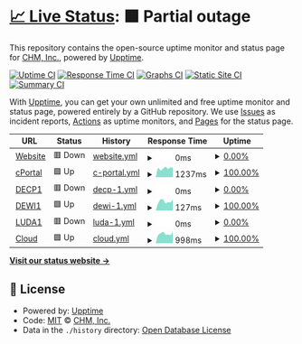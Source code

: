 # [📈 Live Status](https://demo.upptime.js.org): <!--live status--> **🟧 Partial outage**

This repository contains the open-source uptime monitor and status page for [CHM, Inc.](https://chmorg.com), powered by [Upptime](https://github.com/upptime/upptime).

[![Uptime CI](https://github.com/chminc/status/workflows/Uptime%20CI/badge.svg)](https://github.com/chminc/status/actions?query=workflow%3A%22Uptime+CI%22)
[![Response Time CI](https://github.com/chminc/status/workflows/Response%20Time%20CI/badge.svg)](https://github.com/chminc/status/actions?query=workflow%3A%22Response+Time+CI%22)
[![Graphs CI](https://github.com/chminc/status/workflows/Graphs%20CI/badge.svg)](https://github.com/chminc/status/actions?query=workflow%3A%22Graphs+CI%22)
[![Static Site CI](https://github.com/chminc/status/workflows/Static%20Site%20CI/badge.svg)](https://github.com/chminc/status/actions?query=workflow%3A%22Static+Site+CI%22)
[![Summary CI](https://github.com/chminc/status/workflows/Summary%20CI/badge.svg)](https://github.com/chminc/status/actions?query=workflow%3A%22Summary+CI%22)

With [Upptime](https://upptime.js.org), you can get your own unlimited and free uptime monitor and status page, powered entirely by a GitHub repository. We use [Issues](https://github.com/chminc/status/issues) as incident reports, [Actions](https://github.com/chminc/status/actions) as uptime monitors, and [Pages](https://demo.upptime.js.org) for the status page.

<!--start: status pages-->
<!-- This summary is generated by Upptime (https://github.com/upptime/upptime) -->
<!-- Do not edit this manually, your changes will be overwritten -->
<!-- prettier-ignore -->
| URL | Status | History | Response Time | Uptime |
| --- | ------ | ------- | ------------- | ------ |
| <img alt="" src="https://icons.duckduckgo.com/ip3/chminc.in.ico" height="13"> [Website](https://chminc.in) | 🟥 Down | [website.yml](https://github.com/chminc/status/commits/HEAD/history/website.yml) | <details><summary><img alt="Response time graph" src="./graphs/website/response-time-week.png" height="20"> 0ms</summary><br><a href="https://status.chminc.support/history/website"><img alt="Response time 0" src="https://img.shields.io/endpoint?url=https%3A%2F%2Fraw.githubusercontent.com%2Fchminc%2Fstatus%2FHEAD%2Fapi%2Fwebsite%2Fresponse-time.json"></a><br><a href="https://status.chminc.support/history/website"><img alt="24-hour response time 0" src="https://img.shields.io/endpoint?url=https%3A%2F%2Fraw.githubusercontent.com%2Fchminc%2Fstatus%2FHEAD%2Fapi%2Fwebsite%2Fresponse-time-day.json"></a><br><a href="https://status.chminc.support/history/website"><img alt="7-day response time 0" src="https://img.shields.io/endpoint?url=https%3A%2F%2Fraw.githubusercontent.com%2Fchminc%2Fstatus%2FHEAD%2Fapi%2Fwebsite%2Fresponse-time-week.json"></a><br><a href="https://status.chminc.support/history/website"><img alt="30-day response time 0" src="https://img.shields.io/endpoint?url=https%3A%2F%2Fraw.githubusercontent.com%2Fchminc%2Fstatus%2FHEAD%2Fapi%2Fwebsite%2Fresponse-time-month.json"></a><br><a href="https://status.chminc.support/history/website"><img alt="1-year response time 0" src="https://img.shields.io/endpoint?url=https%3A%2F%2Fraw.githubusercontent.com%2Fchminc%2Fstatus%2FHEAD%2Fapi%2Fwebsite%2Fresponse-time-year.json"></a></details> | <details><summary><a href="https://status.chminc.support/history/website">0.00%</a></summary><a href="https://status.chminc.support/history/website"><img alt="All-time uptime 0.01%" src="https://img.shields.io/endpoint?url=https%3A%2F%2Fraw.githubusercontent.com%2Fchminc%2Fstatus%2FHEAD%2Fapi%2Fwebsite%2Fuptime.json"></a><br><a href="https://status.chminc.support/history/website"><img alt="24-hour uptime 0.00%" src="https://img.shields.io/endpoint?url=https%3A%2F%2Fraw.githubusercontent.com%2Fchminc%2Fstatus%2FHEAD%2Fapi%2Fwebsite%2Fuptime-day.json"></a><br><a href="https://status.chminc.support/history/website"><img alt="7-day uptime 0.00%" src="https://img.shields.io/endpoint?url=https%3A%2F%2Fraw.githubusercontent.com%2Fchminc%2Fstatus%2FHEAD%2Fapi%2Fwebsite%2Fuptime-week.json"></a><br><a href="https://status.chminc.support/history/website"><img alt="30-day uptime 0.00%" src="https://img.shields.io/endpoint?url=https%3A%2F%2Fraw.githubusercontent.com%2Fchminc%2Fstatus%2FHEAD%2Fapi%2Fwebsite%2Fuptime-month.json"></a><br><a href="https://status.chminc.support/history/website"><img alt="1-year uptime 0.00%" src="https://img.shields.io/endpoint?url=https%3A%2F%2Fraw.githubusercontent.com%2Fchminc%2Fstatus%2FHEAD%2Fapi%2Fwebsite%2Fuptime-year.json"></a></details>
| <img alt="" src="https://icons.duckduckgo.com/ip3/chminc.co.in.ico" height="13"> [cPortal](https://chminc.co.in) | 🟩 Up | [c-portal.yml](https://github.com/chminc/status/commits/HEAD/history/c-portal.yml) | <details><summary><img alt="Response time graph" src="./graphs/c-portal/response-time-week.png" height="20"> 1237ms</summary><br><a href="https://status.chminc.support/history/c-portal"><img alt="Response time 1179" src="https://img.shields.io/endpoint?url=https%3A%2F%2Fraw.githubusercontent.com%2Fchminc%2Fstatus%2FHEAD%2Fapi%2Fc-portal%2Fresponse-time.json"></a><br><a href="https://status.chminc.support/history/c-portal"><img alt="24-hour response time 1227" src="https://img.shields.io/endpoint?url=https%3A%2F%2Fraw.githubusercontent.com%2Fchminc%2Fstatus%2FHEAD%2Fapi%2Fc-portal%2Fresponse-time-day.json"></a><br><a href="https://status.chminc.support/history/c-portal"><img alt="7-day response time 1237" src="https://img.shields.io/endpoint?url=https%3A%2F%2Fraw.githubusercontent.com%2Fchminc%2Fstatus%2FHEAD%2Fapi%2Fc-portal%2Fresponse-time-week.json"></a><br><a href="https://status.chminc.support/history/c-portal"><img alt="30-day response time 1163" src="https://img.shields.io/endpoint?url=https%3A%2F%2Fraw.githubusercontent.com%2Fchminc%2Fstatus%2FHEAD%2Fapi%2Fc-portal%2Fresponse-time-month.json"></a><br><a href="https://status.chminc.support/history/c-portal"><img alt="1-year response time 1159" src="https://img.shields.io/endpoint?url=https%3A%2F%2Fraw.githubusercontent.com%2Fchminc%2Fstatus%2FHEAD%2Fapi%2Fc-portal%2Fresponse-time-year.json"></a></details> | <details><summary><a href="https://status.chminc.support/history/c-portal">100.00%</a></summary><a href="https://status.chminc.support/history/c-portal"><img alt="All-time uptime 99.78%" src="https://img.shields.io/endpoint?url=https%3A%2F%2Fraw.githubusercontent.com%2Fchminc%2Fstatus%2FHEAD%2Fapi%2Fc-portal%2Fuptime.json"></a><br><a href="https://status.chminc.support/history/c-portal"><img alt="24-hour uptime 100.00%" src="https://img.shields.io/endpoint?url=https%3A%2F%2Fraw.githubusercontent.com%2Fchminc%2Fstatus%2FHEAD%2Fapi%2Fc-portal%2Fuptime-day.json"></a><br><a href="https://status.chminc.support/history/c-portal"><img alt="7-day uptime 100.00%" src="https://img.shields.io/endpoint?url=https%3A%2F%2Fraw.githubusercontent.com%2Fchminc%2Fstatus%2FHEAD%2Fapi%2Fc-portal%2Fuptime-week.json"></a><br><a href="https://status.chminc.support/history/c-portal"><img alt="30-day uptime 100.00%" src="https://img.shields.io/endpoint?url=https%3A%2F%2Fraw.githubusercontent.com%2Fchminc%2Fstatus%2FHEAD%2Fapi%2Fc-portal%2Fuptime-month.json"></a><br><a href="https://status.chminc.support/history/c-portal"><img alt="1-year uptime 99.80%" src="https://img.shields.io/endpoint?url=https%3A%2F%2Fraw.githubusercontent.com%2Fchminc%2Fstatus%2FHEAD%2Fapi%2Fc-portal%2Fuptime-year.json"></a></details>
| <img alt="" src="https://icons.duckduckgo.com/ip3/decp1.6dns.net.ico" height="13"> [DECP1](https://decp1.6dns.net) | 🟥 Down | [decp-1.yml](https://github.com/chminc/status/commits/HEAD/history/decp-1.yml) | <details><summary><img alt="Response time graph" src="./graphs/decp-1/response-time-week.png" height="20"> 0ms</summary><br><a href="https://status.chminc.support/history/decp-1"><img alt="Response time 0" src="https://img.shields.io/endpoint?url=https%3A%2F%2Fraw.githubusercontent.com%2Fchminc%2Fstatus%2FHEAD%2Fapi%2Fdecp-1%2Fresponse-time.json"></a><br><a href="https://status.chminc.support/history/decp-1"><img alt="24-hour response time 0" src="https://img.shields.io/endpoint?url=https%3A%2F%2Fraw.githubusercontent.com%2Fchminc%2Fstatus%2FHEAD%2Fapi%2Fdecp-1%2Fresponse-time-day.json"></a><br><a href="https://status.chminc.support/history/decp-1"><img alt="7-day response time 0" src="https://img.shields.io/endpoint?url=https%3A%2F%2Fraw.githubusercontent.com%2Fchminc%2Fstatus%2FHEAD%2Fapi%2Fdecp-1%2Fresponse-time-week.json"></a><br><a href="https://status.chminc.support/history/decp-1"><img alt="30-day response time 0" src="https://img.shields.io/endpoint?url=https%3A%2F%2Fraw.githubusercontent.com%2Fchminc%2Fstatus%2FHEAD%2Fapi%2Fdecp-1%2Fresponse-time-month.json"></a><br><a href="https://status.chminc.support/history/decp-1"><img alt="1-year response time 0" src="https://img.shields.io/endpoint?url=https%3A%2F%2Fraw.githubusercontent.com%2Fchminc%2Fstatus%2FHEAD%2Fapi%2Fdecp-1%2Fresponse-time-year.json"></a></details> | <details><summary><a href="https://status.chminc.support/history/decp-1">0.00%</a></summary><a href="https://status.chminc.support/history/decp-1"><img alt="All-time uptime 20.42%" src="https://img.shields.io/endpoint?url=https%3A%2F%2Fraw.githubusercontent.com%2Fchminc%2Fstatus%2FHEAD%2Fapi%2Fdecp-1%2Fuptime.json"></a><br><a href="https://status.chminc.support/history/decp-1"><img alt="24-hour uptime 0.00%" src="https://img.shields.io/endpoint?url=https%3A%2F%2Fraw.githubusercontent.com%2Fchminc%2Fstatus%2FHEAD%2Fapi%2Fdecp-1%2Fuptime-day.json"></a><br><a href="https://status.chminc.support/history/decp-1"><img alt="7-day uptime 0.00%" src="https://img.shields.io/endpoint?url=https%3A%2F%2Fraw.githubusercontent.com%2Fchminc%2Fstatus%2FHEAD%2Fapi%2Fdecp-1%2Fuptime-week.json"></a><br><a href="https://status.chminc.support/history/decp-1"><img alt="30-day uptime 0.00%" src="https://img.shields.io/endpoint?url=https%3A%2F%2Fraw.githubusercontent.com%2Fchminc%2Fstatus%2FHEAD%2Fapi%2Fdecp-1%2Fuptime-month.json"></a><br><a href="https://status.chminc.support/history/decp-1"><img alt="1-year uptime 0.00%" src="https://img.shields.io/endpoint?url=https%3A%2F%2Fraw.githubusercontent.com%2Fchminc%2Fstatus%2FHEAD%2Fapi%2Fdecp-1%2Fuptime-year.json"></a></details>
| <img alt="" src="https://icons.duckduckgo.com/ip3/null.ico" height="13"> [DEWI1](dewi1.6dns.net) | 🟩 Up | [dewi-1.yml](https://github.com/chminc/status/commits/HEAD/history/dewi-1.yml) | <details><summary><img alt="Response time graph" src="./graphs/dewi-1/response-time-week.png" height="20"> 127ms</summary><br><a href="https://status.chminc.support/history/dewi-1"><img alt="Response time 119" src="https://img.shields.io/endpoint?url=https%3A%2F%2Fraw.githubusercontent.com%2Fchminc%2Fstatus%2FHEAD%2Fapi%2Fdewi-1%2Fresponse-time.json"></a><br><a href="https://status.chminc.support/history/dewi-1"><img alt="24-hour response time 98" src="https://img.shields.io/endpoint?url=https%3A%2F%2Fraw.githubusercontent.com%2Fchminc%2Fstatus%2FHEAD%2Fapi%2Fdewi-1%2Fresponse-time-day.json"></a><br><a href="https://status.chminc.support/history/dewi-1"><img alt="7-day response time 127" src="https://img.shields.io/endpoint?url=https%3A%2F%2Fraw.githubusercontent.com%2Fchminc%2Fstatus%2FHEAD%2Fapi%2Fdewi-1%2Fresponse-time-week.json"></a><br><a href="https://status.chminc.support/history/dewi-1"><img alt="30-day response time 125" src="https://img.shields.io/endpoint?url=https%3A%2F%2Fraw.githubusercontent.com%2Fchminc%2Fstatus%2FHEAD%2Fapi%2Fdewi-1%2Fresponse-time-month.json"></a><br><a href="https://status.chminc.support/history/dewi-1"><img alt="1-year response time 117" src="https://img.shields.io/endpoint?url=https%3A%2F%2Fraw.githubusercontent.com%2Fchminc%2Fstatus%2FHEAD%2Fapi%2Fdewi-1%2Fresponse-time-year.json"></a></details> | <details><summary><a href="https://status.chminc.support/history/dewi-1">100.00%</a></summary><a href="https://status.chminc.support/history/dewi-1"><img alt="All-time uptime 99.86%" src="https://img.shields.io/endpoint?url=https%3A%2F%2Fraw.githubusercontent.com%2Fchminc%2Fstatus%2FHEAD%2Fapi%2Fdewi-1%2Fuptime.json"></a><br><a href="https://status.chminc.support/history/dewi-1"><img alt="24-hour uptime 100.00%" src="https://img.shields.io/endpoint?url=https%3A%2F%2Fraw.githubusercontent.com%2Fchminc%2Fstatus%2FHEAD%2Fapi%2Fdewi-1%2Fuptime-day.json"></a><br><a href="https://status.chminc.support/history/dewi-1"><img alt="7-day uptime 100.00%" src="https://img.shields.io/endpoint?url=https%3A%2F%2Fraw.githubusercontent.com%2Fchminc%2Fstatus%2FHEAD%2Fapi%2Fdewi-1%2Fuptime-week.json"></a><br><a href="https://status.chminc.support/history/dewi-1"><img alt="30-day uptime 100.00%" src="https://img.shields.io/endpoint?url=https%3A%2F%2Fraw.githubusercontent.com%2Fchminc%2Fstatus%2FHEAD%2Fapi%2Fdewi-1%2Fuptime-month.json"></a><br><a href="https://status.chminc.support/history/dewi-1"><img alt="1-year uptime 99.74%" src="https://img.shields.io/endpoint?url=https%3A%2F%2Fraw.githubusercontent.com%2Fchminc%2Fstatus%2FHEAD%2Fapi%2Fdewi-1%2Fuptime-year.json"></a></details>
| <img alt="" src="https://icons.duckduckgo.com/ip3/luda1.6dns.net.ico" height="13"> [LUDA1](https://luda1.6dns.net) | 🟥 Down | [luda-1.yml](https://github.com/chminc/status/commits/HEAD/history/luda-1.yml) | <details><summary><img alt="Response time graph" src="./graphs/luda-1/response-time-week.png" height="20"> 0ms</summary><br><a href="https://status.chminc.support/history/luda-1"><img alt="Response time 433" src="https://img.shields.io/endpoint?url=https%3A%2F%2Fraw.githubusercontent.com%2Fchminc%2Fstatus%2FHEAD%2Fapi%2Fluda-1%2Fresponse-time.json"></a><br><a href="https://status.chminc.support/history/luda-1"><img alt="24-hour response time 0" src="https://img.shields.io/endpoint?url=https%3A%2F%2Fraw.githubusercontent.com%2Fchminc%2Fstatus%2FHEAD%2Fapi%2Fluda-1%2Fresponse-time-day.json"></a><br><a href="https://status.chminc.support/history/luda-1"><img alt="7-day response time 0" src="https://img.shields.io/endpoint?url=https%3A%2F%2Fraw.githubusercontent.com%2Fchminc%2Fstatus%2FHEAD%2Fapi%2Fluda-1%2Fresponse-time-week.json"></a><br><a href="https://status.chminc.support/history/luda-1"><img alt="30-day response time 0" src="https://img.shields.io/endpoint?url=https%3A%2F%2Fraw.githubusercontent.com%2Fchminc%2Fstatus%2FHEAD%2Fapi%2Fluda-1%2Fresponse-time-month.json"></a><br><a href="https://status.chminc.support/history/luda-1"><img alt="1-year response time 0" src="https://img.shields.io/endpoint?url=https%3A%2F%2Fraw.githubusercontent.com%2Fchminc%2Fstatus%2FHEAD%2Fapi%2Fluda-1%2Fresponse-time-year.json"></a></details> | <details><summary><a href="https://status.chminc.support/history/luda-1">0.00%</a></summary><a href="https://status.chminc.support/history/luda-1"><img alt="All-time uptime 33.73%" src="https://img.shields.io/endpoint?url=https%3A%2F%2Fraw.githubusercontent.com%2Fchminc%2Fstatus%2FHEAD%2Fapi%2Fluda-1%2Fuptime.json"></a><br><a href="https://status.chminc.support/history/luda-1"><img alt="24-hour uptime 0.00%" src="https://img.shields.io/endpoint?url=https%3A%2F%2Fraw.githubusercontent.com%2Fchminc%2Fstatus%2FHEAD%2Fapi%2Fluda-1%2Fuptime-day.json"></a><br><a href="https://status.chminc.support/history/luda-1"><img alt="7-day uptime 0.00%" src="https://img.shields.io/endpoint?url=https%3A%2F%2Fraw.githubusercontent.com%2Fchminc%2Fstatus%2FHEAD%2Fapi%2Fluda-1%2Fuptime-week.json"></a><br><a href="https://status.chminc.support/history/luda-1"><img alt="30-day uptime 0.00%" src="https://img.shields.io/endpoint?url=https%3A%2F%2Fraw.githubusercontent.com%2Fchminc%2Fstatus%2FHEAD%2Fapi%2Fluda-1%2Fuptime-month.json"></a><br><a href="https://status.chminc.support/history/luda-1"><img alt="1-year uptime 0.00%" src="https://img.shields.io/endpoint?url=https%3A%2F%2Fraw.githubusercontent.com%2Fchminc%2Fstatus%2FHEAD%2Fapi%2Fluda-1%2Fuptime-year.json"></a></details>
| <img alt="" src="https://icons.duckduckgo.com/ip3/cloud.6dns.net.ico" height="13"> [Cloud](https://cloud.6dns.net) | 🟩 Up | [cloud.yml](https://github.com/chminc/status/commits/HEAD/history/cloud.yml) | <details><summary><img alt="Response time graph" src="./graphs/cloud/response-time-week.png" height="20"> 998ms</summary><br><a href="https://status.chminc.support/history/cloud"><img alt="Response time 1020" src="https://img.shields.io/endpoint?url=https%3A%2F%2Fraw.githubusercontent.com%2Fchminc%2Fstatus%2FHEAD%2Fapi%2Fcloud%2Fresponse-time.json"></a><br><a href="https://status.chminc.support/history/cloud"><img alt="24-hour response time 875" src="https://img.shields.io/endpoint?url=https%3A%2F%2Fraw.githubusercontent.com%2Fchminc%2Fstatus%2FHEAD%2Fapi%2Fcloud%2Fresponse-time-day.json"></a><br><a href="https://status.chminc.support/history/cloud"><img alt="7-day response time 998" src="https://img.shields.io/endpoint?url=https%3A%2F%2Fraw.githubusercontent.com%2Fchminc%2Fstatus%2FHEAD%2Fapi%2Fcloud%2Fresponse-time-week.json"></a><br><a href="https://status.chminc.support/history/cloud"><img alt="30-day response time 1049" src="https://img.shields.io/endpoint?url=https%3A%2F%2Fraw.githubusercontent.com%2Fchminc%2Fstatus%2FHEAD%2Fapi%2Fcloud%2Fresponse-time-month.json"></a><br><a href="https://status.chminc.support/history/cloud"><img alt="1-year response time 1022" src="https://img.shields.io/endpoint?url=https%3A%2F%2Fraw.githubusercontent.com%2Fchminc%2Fstatus%2FHEAD%2Fapi%2Fcloud%2Fresponse-time-year.json"></a></details> | <details><summary><a href="https://status.chminc.support/history/cloud">100.00%</a></summary><a href="https://status.chminc.support/history/cloud"><img alt="All-time uptime 99.98%" src="https://img.shields.io/endpoint?url=https%3A%2F%2Fraw.githubusercontent.com%2Fchminc%2Fstatus%2FHEAD%2Fapi%2Fcloud%2Fuptime.json"></a><br><a href="https://status.chminc.support/history/cloud"><img alt="24-hour uptime 100.00%" src="https://img.shields.io/endpoint?url=https%3A%2F%2Fraw.githubusercontent.com%2Fchminc%2Fstatus%2FHEAD%2Fapi%2Fcloud%2Fuptime-day.json"></a><br><a href="https://status.chminc.support/history/cloud"><img alt="7-day uptime 100.00%" src="https://img.shields.io/endpoint?url=https%3A%2F%2Fraw.githubusercontent.com%2Fchminc%2Fstatus%2FHEAD%2Fapi%2Fcloud%2Fuptime-week.json"></a><br><a href="https://status.chminc.support/history/cloud"><img alt="30-day uptime 100.00%" src="https://img.shields.io/endpoint?url=https%3A%2F%2Fraw.githubusercontent.com%2Fchminc%2Fstatus%2FHEAD%2Fapi%2Fcloud%2Fuptime-month.json"></a><br><a href="https://status.chminc.support/history/cloud"><img alt="1-year uptime 99.98%" src="https://img.shields.io/endpoint?url=https%3A%2F%2Fraw.githubusercontent.com%2Fchminc%2Fstatus%2FHEAD%2Fapi%2Fcloud%2Fuptime-year.json"></a></details>

<!--end: status pages-->

[**Visit our status website →**](https://demo.upptime.js.org)

## 📄 License

- Powered by: [Upptime](https://github.com/upptime/upptime)
- Code: [MIT](./LICENSE) © [CHM, Inc.](https://chmorg.com)
- Data in the `./history` directory: [Open Database License](https://opendatacommons.org/licenses/odbl/1-0/)

